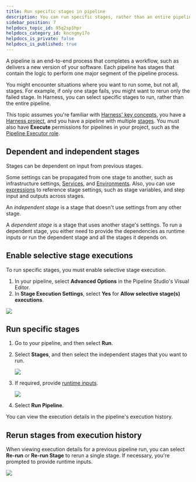 ```yaml
---
title: Run specific stages in pipeline
description: You can run specific stages, rather than an entire pipeline.
sidebar_position: 7
helpdocs_topic_id: 95q2sp1hpr
helpdocs_category_id: kncngmy17o
helpdocs_is_private: false
helpdocs_is_published: true
---
```


A pipeline is an end-to-end process that completes a workflow, such as delivers a new version of your software. Each pipeline has stages that contain the logic to perform one major segment of the pipeline process.

You might encounter situations where you want to run some, but not all, stages. For example, if only one stage fails, you might want to rerun only the failed stage. In Harness, you can select specific stages to run, rather than the entire pipeline.

This topic assumes you're familiar with [Harness' key concepts](../../getting-started/learn-harness-key-concepts.md), you have a [Harness project](../organizations-and-projects/create-an-organization.md), and you have a pipeline with multiple [stages](../8_Pipelines/add-a-stage.md). You must also have **Execute** permissions for pipelines in your project, such as the [Pipeline Executor role](../role-based-access-control/add-manage-roles.md).

## Dependent and independent stages

Stages can be dependent on input from previous stages.

Some settings can be propagated from one stage to another, such as infrastructure settings, [Services](/docs/continuous-delivery/x-platform-cd-features/services/services-overview), and [Environments](/docs/continuous-delivery/x-platform-cd-features/environments/environment-overview). Also, you can use [expressions](../20_References/runtime-inputs.md) to reference stage settings, such as stage variables, and step input and outputs across stages.

An *independent stage* is a stage that doesn't use settings from any other stage.

A *dependent stage* is a stage that uses another stage's settings. To run a dependent stage, you either need to provide the dependencies as runtime inputs or run the dependent stage and all the stages it depends on.

## Enable selective stage executions

To run specific stages, you must enable selective stage execution.

1. In your pipeline, select **Advanced Options** in the Pipeline Studio's Visual Editor.
2. In **Stage Execution Settings**, select **Yes** for **Allow selective stage(s) executions**.

![](./static/run-specific-stage-in-pipeline-44.png)

## Run specific stages

1. Go to your pipeline, and then select **Run**.
2. Select **Stages**, and then select the independent stages that you want to run.

   ![](./static/run-specific-stage-in-pipeline-45.png)

3. If required, provide [runtime inputs](../20_References/runtime-inputs.md#runtime-inputs).

   ![](./static/run-specific-stage-in-pipeline-46.png)

4. Select **Run Pipeline**.

You can view the execution details in the pipeline's execution history.

## Rerun stages from execution history

When viewing execution details for a previous pipeline run, you can select **Re-run** or **Re-run Stage** to rerun a single stage. If necessary, you're prompted to provide runtime inputs.

![](./static/run-specific-stage-in-pipeline-49.png)

